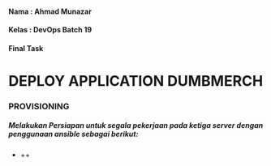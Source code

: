 #### Nama : Ahmad Munazar
#### Kelas : DevOps Batch 19
#### Final Task


# DEPLOY APPLICATION DUMBMERCH

### PROVISIONING

 ##### Melakukan Persiapan untuk segala pekerjaan pada ketiga server dengan penggunaan ansible sebagai berikut:


+ ++

